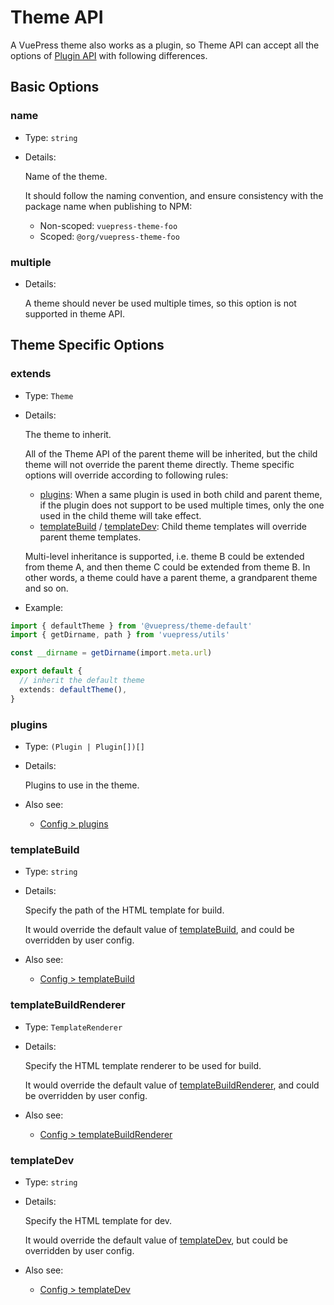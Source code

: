 # Theme API

A VuePress theme also works as a plugin, so Theme API can accept all the options of [Plugin API](./plugin-api.md) with following differences.

## Basic Options

### name

- Type: `string`

- Details:

  Name of the theme.

  It should follow the naming convention, and ensure consistency with the package name when publishing to NPM:

  - Non-scoped: `vuepress-theme-foo`
  - Scoped: `@org/vuepress-theme-foo`

### multiple

- Details:

  A theme should never be used multiple times, so this option is not supported in theme API.

## Theme Specific Options

### extends

- Type: `Theme`

- Details:

  The theme to inherit.

  All of the Theme API of the parent theme will be inherited, but the child theme will not override the parent theme directly. Theme specific options will override according to following rules:

  - [plugins](#plugins): When a same plugin is used in both child and parent theme, if the plugin does not support to be used multiple times, only the one used in the child theme will take effect.
  - [templateBuild](#templatebuild) / [templateDev](#templatedev): Child theme templates will override parent theme templates.

  Multi-level inheritance is supported, i.e. theme B could be extended from theme A, and then theme C could be extended from theme B. In other words, a theme could have a parent theme, a grandparent theme and so on.

- Example:

```ts
import { defaultTheme } from '@vuepress/theme-default'
import { getDirname, path } from 'vuepress/utils'

const __dirname = getDirname(import.meta.url)

export default {
  // inherit the default theme
  extends: defaultTheme(),
}
```

### plugins

- Type: `(Plugin | Plugin[])[]`

- Details:

  Plugins to use in the theme.

- Also see:
  - [Config > plugins](./config.md#plugins)

### templateBuild

- Type: `string`

- Details:

  Specify the path of the HTML template for build.

  It would override the default value of [templateBuild](./config.md#templatebuild), and could be overridden by user config.

- Also see:
  - [Config > templateBuild](./config.md#templatebuild)

### templateBuildRenderer

- Type: `TemplateRenderer`

- Details:

  Specify the HTML template renderer to be used for build.

  It would override the default value of [templateBuildRenderer](./config.md#templatebuildrenderer), and could be overridden by user config.

- Also see:
  - [Config > templateBuildRenderer](./config.md#templatebuildrenderer)

### templateDev

- Type: `string`

- Details:

  Specify the HTML template for dev.

  It would override the default value of [templateDev](./config.md#templatedev), but could be overridden by user config.

- Also see:
  - [Config > templateDev](./config.md#templatedev)
